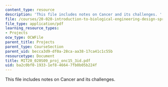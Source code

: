 ```yaml
---
content_type: resource
description: 'This file includes notes on Cancer and its challenges. '
file: /courses/20-020-introduction-to-biological-engineering-design-spring-2009/ba2c0bf019331ef846647fb0b05b224f_MIT20_020S09_proj_onc15_3id.pdf
file_type: application/pdf
learning_resource_types:
- Projects
ocw_type: OCWFile
parent_title: Projects
parent_type: CourseSection
parent_uid: becca3d9-df0a-28ca-aa38-17ca41c1c55b
resourcetype: Document
title: MIT20_020S09_proj_onc15_3id.pdf
uid: ba2c0bf0-1933-1ef8-4664-7fb0b05b224f
---
```

This file includes notes on Cancer and its challenges. 

